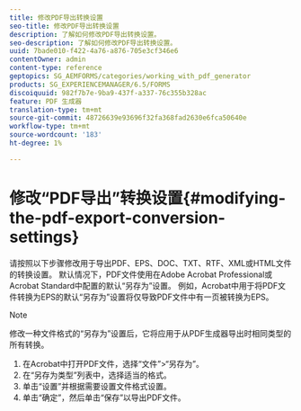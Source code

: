 ```yaml
---
title: 修改PDF导出转换设置
seo-title: 修改PDF导出转换设置
description: 了解如何修改PDF导出转换设置。
seo-description: 了解如何修改PDF导出转换设置。
uuid: 7bade010-f422-4a76-a876-705e3cf346e6
contentOwner: admin
content-type: reference
geptopics: SG_AEMFORMS/categories/working_with_pdf_generator
products: SG_EXPERIENCEMANAGER/6.5/FORMS
discoiquuid: 982f7b7e-9ba9-437f-a337-76c355b328ac
feature: PDF 生成器
translation-type: tm+mt
source-git-commit: 48726639e93696f32fa368fad2630e6fca50640e
workflow-type: tm+mt
source-wordcount: '183'
ht-degree: 1%

---
```



# 修改“PDF导出”转换设置{#modifying-the-pdf-export-conversion-settings}

请按照以下步骤修改用于导出PDF、EPS、DOC、TXT、RTF、XML或HTML文件的转换设置。 默认情况下，PDF文件使用在Adobe Acrobat Professional或Acrobat Standard中配置的默认“另存为”设置。 例如，Acrobat中用于将PDF文件转换为EPS的默认“另存为”设置将仅导致PDF文件中有一页被转换为EPS。

>[!NOTE]
>
>修改一种文件格式的“另存为”设置后，它将应用于从PDF生成器导出时相同类型的所有转换。

1. 在Acrobat中打开PDF文件，选择“文件”>“另存为”。
1. 在“另存为类型”列表中，选择适当的格式。
1. 单击“设置”并根据需要设置文件格式设置。
1. 单击“确定”，然后单击“保存”以导出PDF文件。

